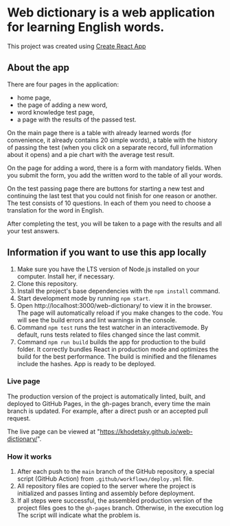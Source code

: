 # Web dictionary is a web application for learning English words.

This project was created using
[Create React App](https://github.com/facebook/create-react-app)

## About the app

There are four pages in the application:

- home page,
- the page of adding a new word,
- word knowledge test page,
- a page with the results of the passed test.

On the main page there is a table with already learned words (for convenience,
it already contains 20 simple words), a table with the history of passing the
test (when you click on a separate record, full information about it opens) and
a pie chart with the average test result.

On the page for adding a word, there is a form with mandatory fields. When you
submit the form, you add the written word to the table of all your words.

On the test passing page there are buttons for starting a new test and
continuing the last test that you could not finish for one reason or another.
The test consists of 10 questions. In each of them you need to choose a
translation for the word in English.

After completing the test, you will be taken to a page with the results and all
your test answers.

## Information if you want to use this app locally

1. Make sure you have the LTS version of Node.js installed on your computer.
   Install her, if necessary.
2. Clone this repository.
3. Install the project's base dependencies with the `npm install` command.
4. Start development mode by running `npm start`.
5. Open http://localhost:3000/web-dictionary/ to view it in the browser. The
   page will automatically reload if you make changes to the code. You will see
   the build errors and lint warnings in the console.
6. Command `npm test` runs the test watcher in an interactivemode. By default,
   runs tests related to files changed since the last commit.
7. Command `npm run build` builds the app for production to the build folder. It
   correctly bundles React in production mode and optimizes the build for the
   best performance. The build is minified and the filenames include the hashes.
   App is ready to be deployed.

### Live page

The production version of the project is automatically linted, built, and
deployed to GitHub Pages, in the gh-pages branch, every time the main branch is
updated. For example, after a direct push or an accepted pull request.

The live page can be viewed at "https://khodetsky.github.io/web-dictionary/".

### How it works

1. After each push to the `main` branch of the GitHub repository, a special
   script (GitHub Action) from `.github/workflows/deploy.yml` file.
2. All repository files are copied to the server where the project is
   initialized and passes linting and assembly before deployment.
3. If all steps were successful, the assembled production version of the project
   files goes to the `gh-pages` branch. Otherwise, in the execution log The
   script will indicate what the problem is.
